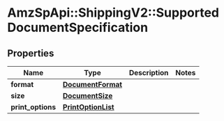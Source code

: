 # AmzSpApi::ShippingV2::SupportedDocumentSpecification

## Properties
Name | Type | Description | Notes
------------ | ------------- | ------------- | -------------
**format** | [**DocumentFormat**](DocumentFormat.md) |  | 
**size** | [**DocumentSize**](DocumentSize.md) |  | 
**print_options** | [**PrintOptionList**](PrintOptionList.md) |  | 

